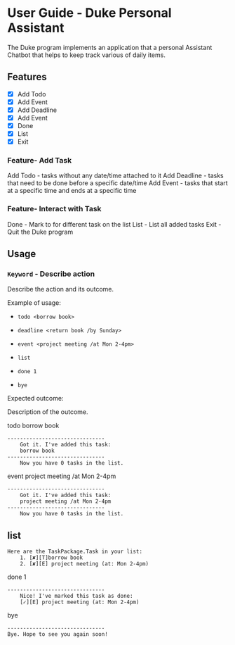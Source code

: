 # User Guide - Duke Personal Assistant
The Duke program implements an application that
a personal Assistant Chatbot that helps to keep track various of daily items.

## Features 
- [x] Add Todo
- [x] Add Event
- [x] Add Deadline
- [x] Add Event
- [x] Done
- [x] List 
- [x] Exit

### Feature- Add Task

Add Todo - tasks without any date/time attached to it
Add Deadline - tasks that need to be done before a specific date/time
Add Event - tasks that start at a specific time and ends at a specific time

### Feature- Interact with Task

Done - Mark to for different task on the list
List - List all added tasks
Exit - Quit the Duke program


## Usage

### `Keyword` - Describe action

Describe the action and its outcome.

Example of usage: 

* `todo <borrow book>`
* `deadline <return book /by Sunday>`
* `event <project meeting /at Mon 2-4pm>`

* `list`
* `done 1`
* `bye`

Expected outcome:

Description of the outcome.

todo borrow book
```
-------------------------------
    Got it. I've added this task:
    borrow book
-------------------------------
    Now you have 0 tasks in the list.
```
    
event project meeting /at Mon 2-4pm
```  
-------------------------------
    Got it. I've added this task:
    project meeting /at Mon 2-4pm
-------------------------------
    Now you have 0 tasks in the list.
```
    
list
-------------------------------
```
Here are the TaskPackage.Task in your list:
    1. [✘][T]borrow book
    2. [✘][E] project meeting (at: Mon 2-4pm)
```
    
done 1
```
-------------------------------
    Nice! I've marked this task as done:
    [✓][E] project meeting (at: Mon 2-4pm)
```
    
bye
```
-------------------------------
Bye. Hope to see you again soon!
```
